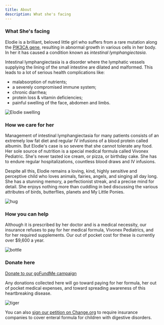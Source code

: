 ```yaml
---
title: About
description: What she's facing
---
```

### What She's facing
Elodie is a brilliant, beloved little girl who suffers from a rare mutation
along the [PIK3CA gene](https://ghr.nlm.nih.gov/gene/PIK3CA), resulting in
abnormal growth in various cells in her body. In her it has caused a condition
known as *intestinal lymphangiectasia*.

Intestinal lymphangiectasia is a disorder where the lymphatic vessels supplying the
lining of the small intestine are dilated and malformed. This leads to a lot of serious health complications like:

*   malabsorption of nutrients;
*   a severely compromised immune system;
*   chronic diarrhea;
*   protein loss & vitamin deficiencies;
*   painful swelling of the face, abdomen and limbs. 

![Elodie swelling](/images/elodie-swelling.jpg)

### How we care for her
Management of intestinal lymphangiectasia for many patients consists of an
extremely low fat diet and regular IV infusions of a blood protein called
albumin. But Elodie's case is so severe that she cannot tolerate any food. Her
sole source of nutrition is a special medical formula called Vivonex Pediatric.
She's never tasted ice cream, or pizza, or birthday cake. She has to endure
regular hospitalizations, countless blood draws and IV infusions.

Despite all this, Elodie remains a loving, kind, highly sensitive and perceptive
child who loves animals, fairies, angels, and singing all day long. She has a
stunning memory, a perfectionist streak, and a precise mind for detail. She
enjoys nothing more than cuddling in bed discussing the various attributes of
birds, butterflies, planets and My Little Ponies.

![hug](/images/elodie-gallery2.jpg)

### How you can help

Although it is prescribed by her doctor and is a medical necessity, our insurance refuses to pay for her medical formula, Vivonex Pediatrics, and for her required supplements. Our out of pocket cost for these is currently over $9,600 a year.

![bottle](/images/elodie-bottle.jpg)

### Donate here
[Donate to our goFundMe campaign](https://www.gofundme.com/hope-for-elodie)

Any donations collected here will go toward paying for her formula, her out of
pocket medical expenses, and toward spreading awareness of this heartbreaking
disease.

![tiger](/images/elodie-tiger.jpg)

You can also [sign our petition on
Change.org](https://www.change.org/p/dave-jones-require-insurance-companies-to-cover-enteral-formula) to require insurance companies to
cover enteral formula for children with digestive disorders. 

